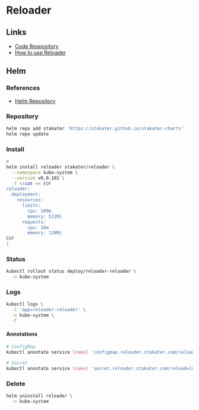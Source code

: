 # Reloader

## Links

- [Code Respository](https://github.com/stakater/Reloader)
- [How to use Reloader](https://github.com/stakater/Reloader#how-to-use-reloader)

## Helm

### References

- [Helm Repository](https://github.com/stakater/Reloader/tree/master/deployments/kubernetes/chart/reloader)

### Repository

```sh
helm repo add stakater 'https://stakater.github.io/stakater-charts'
helm repo update
```

### Install

```sh
#
helm install reloader stakater/reloader \
  --namespace kube-system \
  --version v0.0.102 \
  -f <(cat << EOF
reloader:
  deployment:
    resources:
      limits:
        cpu: 100m
        memory: 512Mi
      requests:
        cpu: 10m
        memory: 128Mi
EOF
)
```

### Status

```sh
kubectl rollout status deploy/reloader-reloader \
  -n kube-system
```

### Logs

```sh
kubectl logs \
  -l 'app=reloader-reloader' \
  -n kube-system \
  -f
```

#### Annotations

```sh
# ConfigMap
kubectl annotate service [name] 'configmap.reloader.stakater.com/reload=[my-configmap]'

# Secret
kubectl annotate service [name] 'secret.reloader.stakater.com/reload=[my-secret]'
```

### Delete

```sh
helm uninstall reloader \
  -n kube-system
```
